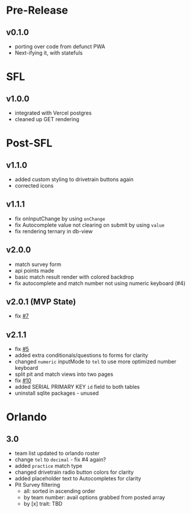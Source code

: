 # Pre-Release
## v0.1.0
- porting over code from defunct PWA
- Next-ifying it, with statefuls

# SFL
## v1.0.0
- integrated with Vercel postgres
- cleaned up GET rendering

# Post-SFL
## v1.1.0
- added custom styling to drivetrain buttons again
- corrected icons

## v1.1.1
- fix onInputChange by using `onChange`
- fix Autocomplete value not clearing on submit by using `value`
- fix rendering ternary in db-view

## v2.0.0
- match survey form
- api points made
- basic match result render with colored backdrop
- fix autocomplete and match number not using numeric keyboard (#4)

## v2.0.1 (MVP State)
- fix [#7](https://github.com/arifire21/744-survey/issues/7)

## v2.1.1
- fix [#5](https://github.com/arifire21/744-survey/issues/5)
- added extra conditionals/questions to forms for clarity
- changed `numeric` inputMode to `tel` to use more optimized number keyboard
- split pit and match views into two pages
- fix [#10](https://github.com/arifire21/744-survey/issues/10)
- added SERIAL PRIMARY KEY `id` field to both tables
- uninstall sqlite packages - unused

# Orlando
## 3.0
- team list updated to orlando roster
- change `tel` to `decimal` - fix #4 again?
- added `practice` match type
- changed drivetrain radio button colors for clarity
- added placeholder text to Autocompletes for clarity
- Pit Survey filtering
    - all: sorted in ascending order
    - by team number: avail options grabbed from posted array
    - by [x] trait: TBD